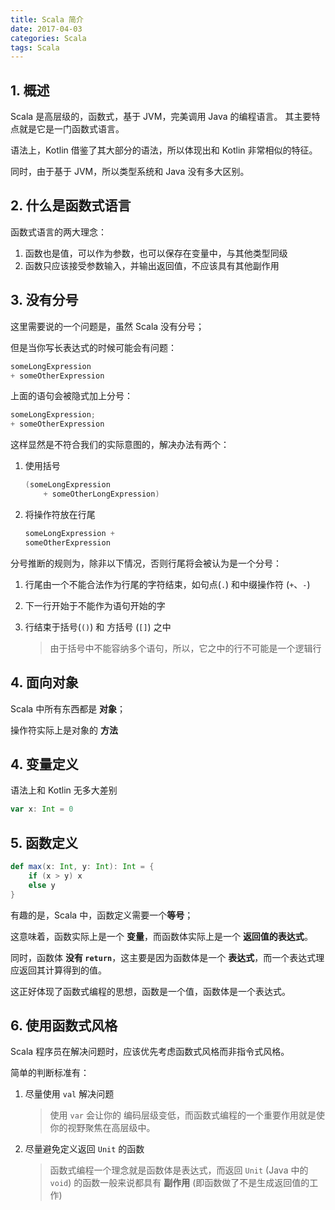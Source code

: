 ```yaml
---
title: Scala 简介
date: 2017-04-03
categories: Scala
tags: Scala
---
```


## 1. 概述

Scala 是高层级的，函数式，基于 JVM，完美调用 Java 的编程语言。
其主要特点就是它是一门函数式语言。

语法上，Kotlin 借鉴了其大部分的语法，所以体现出和 Kotlin 非常相似的特征。

同时，由于基于 JVM，所以类型系统和 Java 没有多大区别。


<!-- more -->

## 2. 什么是函数式语言

函数式语言的两大理念：

1. 函数也是值，可以作为参数，也可以保存在变量中，与其他类型同级
2. 函数只应该接受参数输入，并输出返回值，不应该具有其他副作用

## 3. 没有分号

这里需要说的一个问题是，虽然 Scala 没有分号；

但是当你写长表达式的时候可能会有问题：

```scala
someLongExpression
+ someOtherExpression
```

上面的语句会被隐式加上分号：

```scala
someLongExpression;
+ someOtherExpression
```

这样显然是不符合我们的实际意图的，解决办法有两个：

1. 使用括号

    ```scala
    (someLongExpression
        + someOtherLongExpression)
    ```

2. 将操作符放在行尾

    ```scala
    someLongExpression +
    someOtherExpression
    ```

分号推断的规则为，除非以下情况，否则行尾将会被认为是一个分号：

1. 行尾由一个不能合法作为行尾的字符结束，如句点(`.`) 和中缀操作符 (`+`、`-`)
2. 下一行开始于不能作为语句开始的字
3. 行结束于括号(`()`) 和 方括号 (`[]`) 之中

    > 由于括号中不能容纳多个语句，所以，它之中的行不可能是一个逻辑行

## 4. 面向对象

Scala 中所有东西都是 **对象**；

操作符实际上是对象的 **方法**


<!-- more -->

## 4. 变量定义

语法上和 Kotlin 无多大差别

```scala
var x: Int = 0
```

## 5. 函数定义

```scala
def max(x: Int, y: Int): Int = {
    if (x > y) x
    else y
}
```

有趣的是，Scala 中，函数定义需要一个**等号**；

这意味着，函数实际上是一个 **变量**，而函数体实际上是一个 **返回值的表达式**。

同时，函数体 **没有 `return`**，这主要是因为函数体是一个 **表达式**，而一个表达式理应返回其计算得到的值。

这正好体现了函数式编程的思想，函数是一个值，函数体是一个表达式。

## 6. 使用函数式风格

Scala 程序员在解决问题时，应该优先考虑函数式风格而非指令式风格。

简单的判断标准有：

1. 尽量使用 `val` 解决问题

    > 使用 `var` 会让你的 编码层级变低，而函数式编程的一个重要作用就是使你的视野聚焦在高层级中。
2. 尽量避免定义返回 `Unit` 的函数

    > 函数式编程一个理念就是函数体是表达式，而返回 `Unit` (Java 中的 `void`) 的函数一般来说都具有 **副作用** (即函数做了不是生成返回值的工作)
